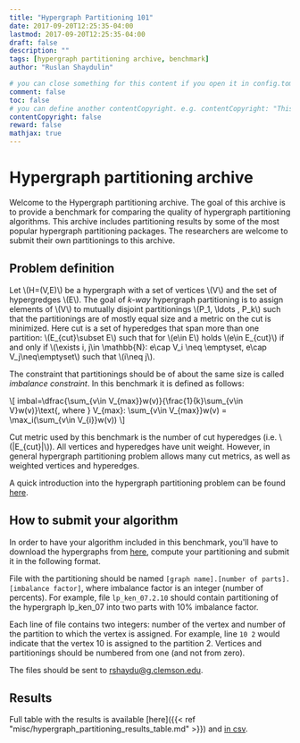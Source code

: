 ```yaml
---
title: "Hypergraph Partitioning 101"
date: 2017-09-20T12:25:35-04:00
lastmod: 2017-09-20T12:25:35-04:00
draft: false
description: ""
tags: [hypergraph partitioning archive, benchmark]
author: "Ruslan Shaydulin"

# you can close something for this content if you open it in config.toml.
comment: false
toc: false
# you can define another contentCopyright. e.g. contentCopyright: "This is an another copyright."
contentCopyright: false
reward: false
mathjax: true
---
```


# Hypergraph partitioning archive 

Welcome to the Hypergraph partitioning archive.  The goal of this archive is to provide a benchmark for comparing the quality of hypergraph partitioning algorithms. This archive includes partitioning results by some of the most popular hypergraph partitioning packages. The researchers are welcome to submit their own partitionings to this archive.

## Problem definition

Let \\(H=(V,E)\\) be a hypergraph with a set of vertices \\(V\\) and the set of hypergredges \\(E\\). The goal of *k-way* hypergraph partitioning is to assign elements of \\(V\\) to mutually disjoint partitionings \\(P\_1, \ldots , P\_k\\) such that the partitionings are of mostly equal size and a metric on the cut is minimized. Here cut is a set of hyperedges that span more than one partition: \\(E\_{cut}\subset E\\) such that for \\(e\in E\\) holds \\(e\in E\_{cut}\\) if and only if \\(\exists i, j\in \mathbb{N}: e\cap V_i \neq \emptyset, e\cap V_j\neq\emptyset\\) such that \\(i\neq j\\).

The constraint that partitionings should be of about the same size is called *imbalance constraint*. In this benchmark it is defined as follows: 

\\[ imbal=\dfrac{\sum\_{v\in V\_{max}}w(v)}{\frac{1}{k}\sum\_{v\in V}w(v)}\text{, where } V\_{max}: \sum\_{v\in V\_{max}}w(v) = \max\_i(\sum\_{v\in V\_{i}}w(v)) \\]

Cut metric used by this benchmark is the number of cut hyperedges (i.e. \\(|E\_{cut}|\\)). All vertices and hyperedges have unit weight. However, in general hypergraph partitioning problem allows many cut metrics, as well as weighted vertices and hyperedges.

A quick introduction into the hypergraph partitioning problem can be found [here](http://blog.shaydul.in/post/hypergraph-partitioning-101/).

## How to submit your algorithm

In order to have your algorithm included in this benchmark, you'll have to download the hypergraphs from [here](https://clemson.box.com/s/r26tz74u6dlq87z9ukll80o66ur7lsje), compute your partitioning and submit it in the following format.

File with the partitioning should be named `[graph name].[number of parts].[imbalance factor]`, where imbalance factor is an integer (number of percents). For example, file `lp_ken_07.2.10` should contain partitioning of the hypergraph lp\_ken\_07 into two parts with 10% imbalance factor.

Each line of file contains two integers: number of the vertex and number of the partition to which the vertex is assigned. For example, line `10 2` would indicate that the vertex 10 is assigned to the partition 2. Vertices and partitionings should be numbered from one (and not from zero).

The files should be sent to [rshaydu@g.clemson.edu](mailto:rshaydu@g.clemson.edu). 

## Results

Full table with the results is available [here]({{< ref "misc/hypergraph_partitioning_results_table.md" >}}) and [in csv](http://shaydul.in/misc/algebraic_distance_on_hypergraphs_results.csv).
